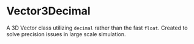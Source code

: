 # Vector3Decimal
A 3D Vector class utilizing `decimal` rather than the fast `float`. Created to solve precision issues in large scale simulation.
